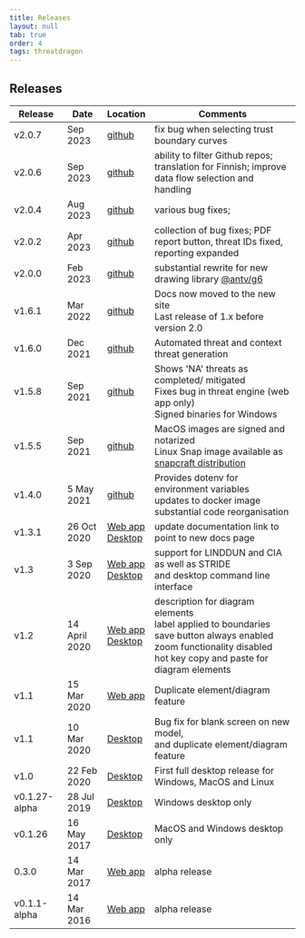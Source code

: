 ```yaml
---
title: Releases
layout: null
tab: true
order: 4
tags: threatdragon
---
```


## Releases

Release | Date | Location | Comments
------- | ---- | -------- | --------
v2.0.7 | Sep 2023 | [github][207] | fix bug when selecting trust boundary curves
v2.0.6 | Sep 2023 | [github][206] | ability to filter Github repos; translation for Finnish; improve data flow selection and handling
v2.0.4 | Aug 2023 | [github][204] | various bug fixes;
v2.0.2 | Apr 2023 | [github][202] | collection of bug fixes; PDF report button, threat IDs fixed, reporting expanded
v2.0.0 | Feb 2023 | [github][200] | substantial rewrite for new drawing library [@antv/g6](https://www.npmjs.com/package/@antv/g6)
v1.6.1 | Mar 2022 | [github][161] | Docs now moved to the new site<br>Last release of 1.x before version 2.0
v1.6.0 | Dec 2021 | [github][160] | Automated threat and context threat generation
v1.5.8 | Sep 2021 | [github][158] | Shows 'NA' threats as completed/ mitigated<br>Fixes bug in threat engine (web app only)<br>Signed binaries for Windows
v1.5.5 | Sep 2021 | [github][155] | MacOS images are signed and notarized <br> Linux Snap image available as [snapcraft distribution](https://snapcraft.io/threat-dragon)
v1.4.0 | 5 May 2021 | [github][140] | Provides dotenv for environment variables <br> updates to docker image <br> substantial code reorganisation
v1.3.1 | 26 Oct 2020 | [Web app][131] <br> [Desktop][131-desk] | update documentation link to point to new docs page
v1.3 | 3 Sep 2020 | [Web app][130] <br> [Desktop][130-desk] | support for LINDDUN and CIA as well as STRIDE <br> and desktop command line interface
v1.2 | 14 April 2020 | [Web app][120] <br> [Desktop][120-desk] | description for diagram elements <br> label applied to boundaries <br> save button always enabled <br> zoom functionality disabled <br> hot key copy and paste for diagram elements
v1.1 | 15 Mar 2020 | [Web app][110] | Duplicate element/diagram feature
v1.1 | 10 Mar 2020 | [Desktop][110-desk] | Bug fix for blank screen on new model, <br> and duplicate element/diagram feature
v1.0 | 22 Feb 2020 | [Desktop][100-desk] | First full desktop release for Windows, MacOS and Linux
v0.1.27-alpha | 28 Jul 2019 | [Desktop][0127-desk] | Windows desktop only
v0.1.26 | 16 May 2017 | [Desktop][0126-desk] | MacOS and Windows desktop only
0.3.0 | 14 Mar 2017 | [Web app][030] | alpha release
v0.1.1-alpha | 14 Mar 2016 | [Web app][011] | alpha release

[011]: https://github.com/mike-goodwin/owasp-threat-dragon/releases/tag/v0.1.1-alpha
[030]: https://github.com/mike-goodwin/owasp-threat-dragon/releases/tag/0.3.0
[0126-desk]: https://github.com/mike-goodwin/owasp-threat-dragon-desktop/releases/tag/0.1.26
[0127-desk]: https://github.com/mike-goodwin/owasp-threat-dragon-desktop/releases/tag/0.1.27
[100-desk]: https://github.com/mike-goodwin/owasp-threat-dragon-desktop/releases/tag/v1.0
[110]: https://github.com/mike-goodwin/owasp-threat-dragon/releases/tag/v1.1
[110-desk]: https://github.com/mike-goodwin/owasp-threat-dragon-desktop/releases/tag/v1.1
[120]: https://github.com/mike-goodwin/owasp-threat-dragon/releases/tag/v1.2
[120-desk]: https://github.com/mike-goodwin/owasp-threat-dragon-desktop/releases/tag/v1.2
[130]: https://github.com/OWASP/threat-dragon/releases/tag/v1.3
[130-desk]: https://github.com/OWASP/threat-dragon-desktop/releases/tag/v1.3
[131]: https://github.com/OWASP/threat-dragon/releases/tag/v1.3.1
[131-desk]: https://github.com/OWASP/threat-dragon-desktop/releases/tag/v1.3.1
[140]: https://github.com/OWASP/threat-dragon/releases/tag/v1.4.0
[155]: https://github.com/OWASP/threat-dragon/releases/tag/v1.5.5
[158]: https://github.com/OWASP/threat-dragon/releases/tag/v1.5.8
[160]: https://github.com/OWASP/threat-dragon/releases/tag/v1.6.0
[161]: https://github.com/OWASP/threat-dragon/releases/tag/v1.6.1
[200]: https://github.com/OWASP/threat-dragon/releases/tag/v2.0.0
[202]: https://github.com/OWASP/threat-dragon/releases/tag/v2.0.2
[204]: https://github.com/OWASP/threat-dragon/releases/tag/v2.0.4
[206]: https://github.com/OWASP/threat-dragon/releases/tag/v2.0.6
[207]: https://github.com/OWASP/threat-dragon/releases/tag/v2.0.7

